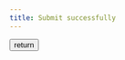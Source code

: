 ```yaml
---
title: Submit successfully
---
```

<div class="goback">
<input type="button" onclick="history.go(-1)" value="return"/>
</div>